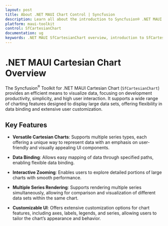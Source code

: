 ```yaml
---
layout: post
title: About .NET MAUI Chart Control | Syncfusion
description: Learn all about the introduction to Syncfusion® .NET MAUI Chart (SfCartesianChart) control with key features and more.
platform: maui-toolkit
control: SfCartesianChart
documentation: ug
keywords: .NET MAUI SfCartesianChart overview, introduction to SfCartesianChart in .NET MAUI, exploring SfCartesianChart in .NET MAUI.
---
```


# .NET MAUI Cartesian Chart Overview

The Syncfusion<sup>®</sup> Toolkit for .NET MAUI Cartesian Chart (`SfCartesianChart`) provides an efficient means to visualize data, focusing on development productivity, simplicity, and high user interaction. It supports a wide range of charting features designed to display large data sets, offering flexibility in data binding and extensive user customization.

## Key Features

* **Versatile Cartesian Charts**: Supports multiple series types, each offering a unique way to represent data with an emphasis on user-friendly and visually appealing UI components.
  
* **Data Binding**: Allows easy mapping of data through specified paths, enabling flexible data binding.
  
* **Interactive Zooming**: Enables users to explore detailed portions of large charts with smooth performance.
  
* **Multiple Series Rendering**: Supports rendering multiple series simultaneously, allowing for comparison and visualization of different data sets within the same chart.
  
* **Customizable UI**: Offers extensive customization options for chart features, including axes, labels, legends, and series, allowing users to tailor the chart’s appearance and behavior.
